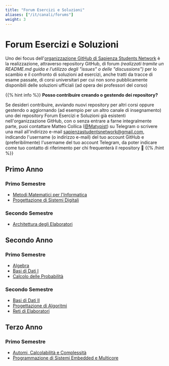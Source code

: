 ```yaml
---
title: "Forum Esercizi e Soluzioni"
aliases: ["/it/canali/forums"]
weight: 3
---
```


# Forum Esercizi e Soluzioni

Uno dei focus dell'[organizzazione GitHub di Sapienza Students Network](http://github.sapienzastudents.net) è la realizzazione, attraverso repository GitHub, di forum _(realizzati tramite un README.md guida e l'utilizzo degli "issues" o delle "discussions")_ per lo scambio e il confronto di soluzioni ad esercizi, anche tratti da tracce di esame passate, di corsi universitari per cui non sono pubblicamente disponibili delle soluzioni ufficiali (ad opera dei professori del corso)

{{% hint info %}}
<i class="fa-solid fa-circle-info" style="color: #74C0FC;"></i> **Posso contribuire creando o gestendo dei repository?**

Se desideri contribuire, avviando nuovi repository per altri corsi oppure gestendo o aggiornando (ad esempio per un altro canale di insegnamento) uno dei repository Forum Esercizi e Soluzioni già esistenti nell'organizzazione GitHub, con o senza entrare a farne integralmente parte, puoi contattare Matteo Collica ([@Matypist](https://telegram.me/Matypist)) su Telegram o scrivere una mail all'indirizzo e-mail sapienzastudentsnetwork@gmail.com, indicando l'username (o indirizzo e-mail) del tuo account GitHub e (preferibilmente) l'username del tuo account Telegram, da poter indicare come tuo contatto di riferimento per chi frequenterà il repository 🙂
{{% /hint %}}

## Primo Anno

### Primo Semestre

- [Metodi Matematici per l'Informatica](https://github.com/sapienzastudentsnetwork/metodi-matematici-per-l-informatica)
- [Progettazione di Sistemi Digitali](https://github.com/sapienzastudentsnetwork/progettazione-di-sistemi-digitali)

### Secondo Semestre

- [Architettura degli Elaboratori](https://github.com/sapienzastudentsnetwork/architettura-degli-elaboratori)

## Secondo Anno

### Primo Semestre

- [Algebra](https://github.com/sapienzastudentsnetwork/algebra)
- [Basi di Dati I](https://github.com/sapienzastudentsnetwork/basi-di-dati-1)
- [Calcolo delle Probabilità](https://github.com/sapienzastudentsnetwork/calcolo-delle-probabilita)

### Secondo Semestre

- [Basi di Dati II](https://github.com/sapienzastudentsnetwork/basi-di-dati-2)
- [Progettazione di Algoritmi](https://github.com/sapienzastudentsnetwork/progettazione-di-algoritmi)
- [Reti di Elaboratori](https://github.com/sapienzastudentsnetwork/reti-di-elaboratori)

## Terzo Anno

### Primo Semestre

- [Automi, Calcolabilità e Complessità](https://github.com/sapienzastudentsnetwork/acc2324)
- [Programmazione di Sistemi Embedded e Multicore](https://github.com/sapienzastudentsnetwork/programmazione-di-sistemi-embedded-e-multicore)